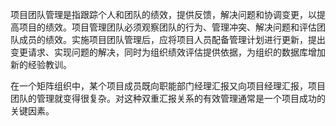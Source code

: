 
项目团队管理是指跟踪个人和团队的绩效，提供反馈，解决问题和协调变更，以提高项目的绩效。项目管理团队必须观察团队的行为、管理冲突、解决问题和评估团队成员的绩效。实施项目团队管理后，应将项目人员配备管理计划进行更新，提出变更请求、实现问题的解决，同时为组织绩效评估提供依据，为组织的数据库增加新的经验教训。

在一个矩阵组织中，某个项目成员既向职能部门经理汇报又向项目经理汇报，项目团队的管理就变得很复杂。对这种双重汇报关系的有效管理通常是一个项目成功的关键因素。
